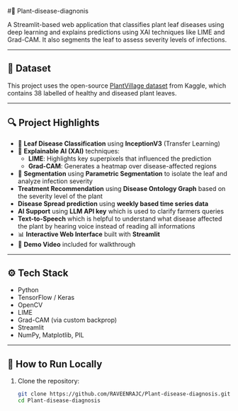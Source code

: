 #🌿 Plant-disease-diagnonis

A Streamlit-based web application that classifies plant leaf diseases using deep learning and explains predictions using XAI techniques like LIME and Grad-CAM. It also segments the leaf to assess severity levels of infections.

---

## 📂 Dataset

This project uses the open-source [PlantVillage dataset](https://www.kaggle.com/datasets/mohitsingh1804/plantvillage) from Kaggle, which contains 38 labelled of healthy and diseased plant leaves.

---

## 🔍 Project Highlights

- 🌱 **Leaf Disease Classification** using **InceptionV3** (Transfer Learning)
- 🧠 **Explainable AI (XAI)** techniques:
  - **LIME**: Highlights key superpixels that influenced the prediction
  - **Grad-CAM**: Generates a heatmap over disease-affected regions
- 🎯 **Segmentation** using **Parametric Segmentation** to isolate the leaf and analyze infection severity
- **Treatment Recommendation** using **Disease Ontology Graph** based on the severity level of the plant
- **Disease Spread prediction** using **weekly based time series data**
- **AI Support** using **LLM API key** which is used to clarify farmers queries
- **Text-to-Speech** which is helpful to understand what disease affected the plant by hearing voice instead of reading all informations
- 📊 **Interactive Web Interface** built with **Streamlit**
- 🎥 **Demo Video** included for walkthrough

---

## ⚙️ Tech Stack

- Python
- TensorFlow / Keras
- OpenCV
- LIME
- Grad-CAM (via custom backprop)
- Streamlit
- NumPy, Matplotlib, PIL

---

## 🧪 How to Run Locally

1. Clone the repository:
   ```bash
   git clone https://github.com/RAVEENRAJC/Plant-disease-diagnosis.git
   cd Plant-disease-diagnosis
